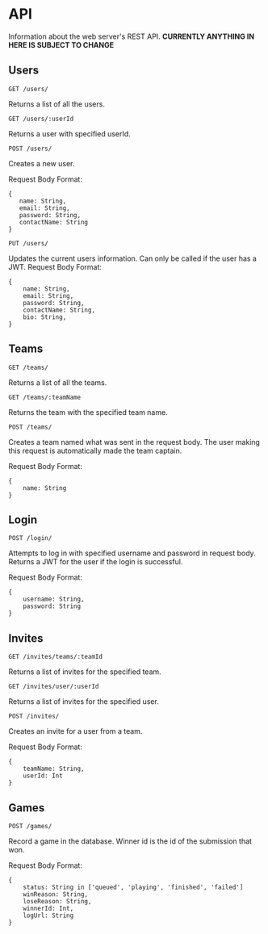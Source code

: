 # API
Information about the web server's REST API.
**CURRENTLY ANYTHING IN HERE IS SUBJECT TO CHANGE**

## Users

`GET /users/`

Returns a list of all the users.

`GET /users/:userId`

Returns a user with specified userId.

`POST /users/`

Creates a new user.

Request Body Format:
```
{
   name: String,
   email: String,
   password: String,
   contactName: String
}
```

`PUT /users/`

Updates the current users information. Can only be called if the user has a JWT.
Request Body Format:
```
{
    name: String,
    email: String,
    password: String,
    contactName: String,
    bio: String,
}
```

## Teams

`GET /teams/`

Returns a list of all the teams.

`GET /teams/:teamName`

Returns the team with the specified team name.

`POST /teams/`

Creates a team named what was sent in the request body. The user making this request is automatically made the team captain.

Request Body Format:
```
{
    name: String
}
```

## Login

`POST /login/`

Attempts to log in with specified username and password in request body. Returns a JWT for the user if the login is successful.

Request Body Format:
```
{
    username: String,
    password: String
}
```

## Invites

`GET /invites/teams/:teamId`

Returns a list of invites for the specified team.

`GET /invites/user/:userId`

Returns a list of invites for the specified user.

`POST /invites/`

Creates an invite for a user from a team.

Request Body Format:
```
{
    teamName: String,
    userId: Int
}
```

## Games

`POST /games/`

Record a game in the database. Winner id is the id of the submission that won.

Request Body Format:
```
{
    status: String in ['queued', 'playing', 'finished', 'failed']
    winReason: String,
    loseReason: String,
    winnerId: Int,
    logUrl: String
}
```
